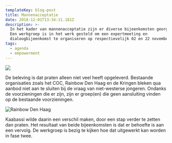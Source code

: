 ```yaml
---
templateKey: blog-post
title: Mannenacceptatie
date: 2018-12-01T13:34:11.181Z
description: >-
  In het kader van mannenacceptatie zijn er diverse bijeenkomsten georganiseerd.
  Een werkgroep is in het werk gesteld om een expertmeeting en
  dialoogbijeenkomst te organiseren op respectievelijk 02 en 22 november 2012.
tags:
  - agenda
  - empowerment
---
```



![](/img/pb220038.jpg)

De beleving is dat praten alleen niet veel heeft opgeleverd. Bestaande organisaties zoals het COC, Rainbow Den Haag en de Kringen bleken qua aanbod niet aan te sluiten bij de vraag van niet-westerse jongeren. Ondanks de voorzieningen die er zijn, zijn er groep(en) die geen aansluiting vinden op de bestaande voorzieningen. 



![Rainbow Den Haag](/img/pc190168.jpg)

Kaabassi wilde daarin een verschil maken, door een stap verder te zetten dan praten. Het resultaat van beide bijeenkomsten is dat er behoefte is aan een vervolg. De werkgroep is bezig te kijken hoe dat uitgewerkt kan worden in fase twee.



​
